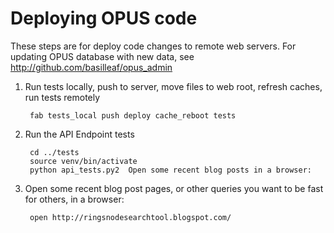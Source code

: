 # Deploying OPUS code 

These steps are for deploy code changes to remote web servers. For updating OPUS database with new data, see http://github.com/basilleaf/opus_admin


1. Run tests locally, push to server, move files to web root, refresh caches, run tests remotely 

        fab tests_local push deploy cache_reboot tests

2. Run the API Endpoint tests 

        cd ../tests
        source venv/bin/activate
        python api_tests.py2  Open some recent blog posts in a browser:  

3. Open some recent blog post pages, or other queries you want to be fast for others, in a browser: 

        open http://ringsnodesearchtool.blogspot.com/


